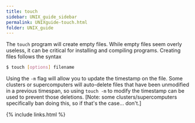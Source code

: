 ```yaml
---
title: touch
sidebar: UNIX_guide_sidebar
permalink: UNIXguide-touch.html
folder: UNIX_guide
---
```


<link rel="stylesheet" href="css/theme-blue.css">

The `touch` program will create empty files.
While empty files seem overly useless, it can be critical for installing and
compiling programs.
Creating files follows the syntax
```bash
$ touch [options] filename
```
Using the `-m` flag will allow you to update the timestamp on the file.
Some clusters or supercomputers will auto-delete files that have been
unmodified in a previous timespan, so using `touch -m` to modify the timestamp
can be used to prevent those deletions.
[Note: some clusters/supercomputers specifically ban doing this, so if that's
the case... don't.]

{% include links.html %}
